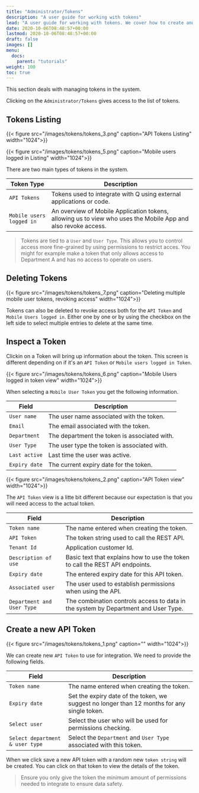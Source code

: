 ```yaml
---
title: "Administrator/Tokens"
description: "A user guide for working with tokens"
lead: "A user guide for working with tokens. We cover how to create and modify tokens."
date: 2020-10-06T08:48:57+00:00
lastmod: 2020-10-06T08:48:57+00:00
draft: false
images: []
menu:
  docs:
    parent: "tutorials"
weight: 100
toc: true
---
```

This section deals with managing tokens in the system.

Clicking on the `Administrator/Tokens` gives access to the list of tokens.

## Tokens Listing

{{< figure src="/images/tokens/tokens_3.png" caption="API Tokens Listing" width="1024">}}

{{< figure src="/images/tokens/tokens_5.png" caption="Mobile users logged in Listing" width="1024">}}

There are two main types of tokens in the system.

| Token Type | Description | 
| --- | --- |
| `API Tokens` | Tokens used to integrate with Q using external applications or code. |
| `Mobile users logged in` | An overview of Mobile Application tokens, allowing us to view who uses the Mobile App and also revoke access. |

> Tokens are tied to a `User` and `User Type`. This allows you to control access more fine-grained by using permissions to restrict acces. You might for example make a token that only allows access to Department A and has no access to operate on users.

## Deleting Tokens

{{< figure src="/images/tokens/tokens_7.png" caption="Deleting multiple mobile user tokens, revoking access" width="1024">}}

Tokens can also be deleted to revoke access both for the `API Token` and `Mobile Users logged in`. Either one by one or by using the checkbox on the left side to select multiple entries to delete at the same time.

## Inspect a Token

Clickin on a Token will bring up information about the token. This screen is different depending on if it's an `API Token` or `Mobile users logged in Token`.

{{< figure src="/images/tokens/tokens_6.png" caption="Mobile Users logged in token view" width="1024">}}

When selecting a `Mobile User Token` you get the following information.

| Field | Description |
| --- | --- |
| `User name` | The user name associated with the token. |
| `Email` | The email associated with the token. |
| `Department` | The department the token is associated with. |
| `User Type` | The user type the token is associated with. |
| `Last active` | Last time the user was active. |
| `Expiry date` | The current expiry date for the token. |

{{< figure src="/images/tokens/tokens_2.png" caption="API Token view" width="1024">}}

The `API Token` view is a litte bit different because our expectation is that you will need access to the actual token.

| Field | Description |
| --- | --- |
| `Token name` | The name entered when creating the token. |
| `API Token` | The token string used to call the REST API. |
| `Tenant Id` | Application customer Id. |
| `Description of use` | Basic text that explains how to use the token to call the REST API endpoints. |
| `Expiry date` | The entered expiry date for this API token. |
| `Associated user` | The user used to establish permissions when using the API. |
| `Department and User Type` | The combination controls access to data in the system by Department and User Type. |

## Create a new API Token

{{< figure src="/images/tokens/tokens_1.png" caption="" width="1024">}}

We can create new `API Token` to use for integration. We need to provide the following fields.

| Field | Description |
| --- | --- |
| `Token name` | The name entered when creating the token. |
| `Expiry date` | Set the expiry date of the token, we suggest no longer than 12 months for any single token. |
| `Select user` | Select the user who will be used for permissions checking. |
| `Select department & user type` | Select the `Department` and `User Type` associated with this token. |

When we click save a new API token with a random new `token string` will be created. You can click on that token to view the details of the token.

> Ensure you only give the token the minimum amount of permissions needed to integrate to ensure data safety.
